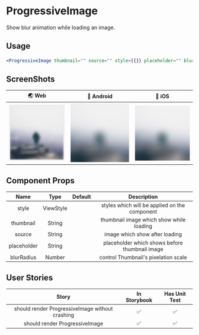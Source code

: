 # ProgressiveImage

Show blur animation while loading an image.

## Usage

```jsx
<ProgressiveImage thumbnail="" source="" style={{}} placeholder="" blurRadius={8} />
```

## ScreenShots

|                             🌏 Web                             |                             📱 Android                            |                             📱 iOS                            |
| :------------------------------------------------------------: | :---------------------------------------------------------------: | :-----------------------------------------------------------: |
| <img src="./screenshots/ProgressiveImage_web.png" width=200 /> | <img src="./screenshots/ProgressiveImage_android.png" width=200/> | <img src="./screenshots/ProgressiveImage_ios.png" width=200/> |

## Component Props

|     Name    |    Type   | Default |                   Description                  |
| :---------: | :-------: | :-----: | :--------------------------------------------: |
|    style    | ViewStyle |         |  styles which will be applied on the component |
|  thumbnail  |   String  |         |    thumbnail image which show while loading    |
|    source   |   String  |         |         image which show after loading         |
| placeholder |   String  |         | placeholder which shows before thumbnail image |
|  blurRadius |   Number  |         |      control Thumbnail's pixelation scale      |

## User Stories

|                      Story                      | In Storybook | Has Unit Test |
| :---------------------------------------------: | :----------: | :-----------: |
| should render ProgressiveImage without crashing |       ✅      |       ✅       |
|          should render ProgressiveImage         |       ✅      |       ✅       |
